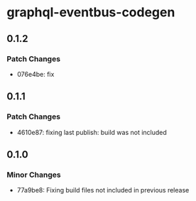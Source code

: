 # graphql-eventbus-codegen

## 0.1.2

### Patch Changes

- 076e4be: fix

## 0.1.1

### Patch Changes

- 4610e87: fixing last publish: build was not included

## 0.1.0

### Minor Changes

- 77a9be8: Fixing build files not included in previous release
